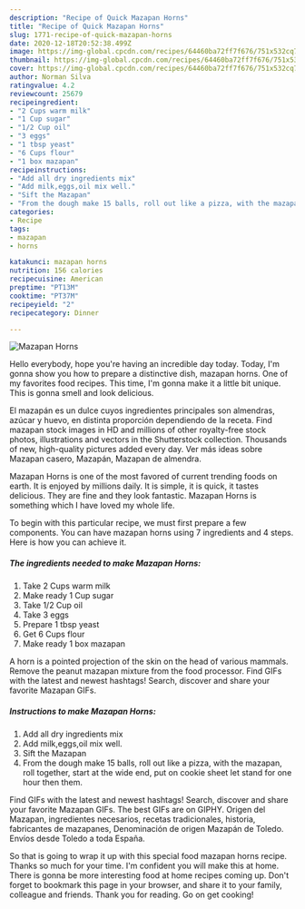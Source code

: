```yaml
---
description: "Recipe of Quick Mazapan Horns"
title: "Recipe of Quick Mazapan Horns"
slug: 1771-recipe-of-quick-mazapan-horns
date: 2020-12-18T20:52:38.499Z
image: https://img-global.cpcdn.com/recipes/64460ba72ff7f676/751x532cq70/mazapan-horns-recipe-main-photo.jpg
thumbnail: https://img-global.cpcdn.com/recipes/64460ba72ff7f676/751x532cq70/mazapan-horns-recipe-main-photo.jpg
cover: https://img-global.cpcdn.com/recipes/64460ba72ff7f676/751x532cq70/mazapan-horns-recipe-main-photo.jpg
author: Norman Silva
ratingvalue: 4.2
reviewcount: 25679
recipeingredient:
- "2 Cups warm milk"
- "1 Cup sugar"
- "1/2 Cup oil"
- "3 eggs"
- "1 tbsp yeast"
- "6 Cups flour"
- "1 box mazapan"
recipeinstructions:
- "Add all dry ingredients mix"
- "Add milk,eggs,oil mix well."
- "Sift the Mazapan"
- "From the dough make 15 balls, roll out like a pizza, with the mazapan, roll together, start at the wide end, put on cookie sheet let stand for one hour then them."
categories:
- Recipe
tags:
- mazapan
- horns

katakunci: mazapan horns 
nutrition: 156 calories
recipecuisine: American
preptime: "PT13M"
cooktime: "PT37M"
recipeyield: "2"
recipecategory: Dinner

---
```



![Mazapan Horns](https://img-global.cpcdn.com/recipes/64460ba72ff7f676/751x532cq70/mazapan-horns-recipe-main-photo.jpg)

Hello everybody, hope you're having an incredible day today. Today, I'm gonna show you how to prepare a distinctive dish, mazapan horns. One of my favorites food recipes. This time, I'm gonna make it a little bit unique. This is gonna smell and look delicious.

El mazapán es un dulce cuyos ingredientes principales son almendras, azúcar y huevo, en distinta proporción dependiendo de la receta. Find mazapan stock images in HD and millions of other royalty-free stock photos, illustrations and vectors in the Shutterstock collection. Thousands of new, high-quality pictures added every day. Ver más ideas sobre Mazapan casero, Mazapán, Mazapan de almendra.

Mazapan Horns is one of the most favored of current trending foods on earth. It is enjoyed by millions daily. It is simple, it is quick, it tastes delicious. They are fine and they look fantastic. Mazapan Horns is something which I have loved my whole life.


To begin with this particular recipe, we must first prepare a few components. You can have mazapan horns using 7 ingredients and 4 steps. Here is how you can achieve it.

<!--inarticleads1-->

##### The ingredients needed to make Mazapan Horns:

1. Take 2 Cups warm milk
1. Make ready 1 Cup sugar
1. Take 1/2 Cup oil
1. Take 3 eggs
1. Prepare 1 tbsp yeast
1. Get 6 Cups flour
1. Make ready 1 box mazapan


A horn is a pointed projection of the skin on the head of various mammals. Remove the peanut mazapan mixture from the food processor. Find GIFs with the latest and newest hashtags! Search, discover and share your favorite Mazapan GIFs. 

<!--inarticleads2-->

##### Instructions to make Mazapan Horns:

1. Add all dry ingredients mix
1. Add milk,eggs,oil mix well.
1. Sift the Mazapan
1. From the dough make 15 balls, roll out like a pizza, with the mazapan, roll together, start at the wide end, put on cookie sheet let stand for one hour then them.


Find GIFs with the latest and newest hashtags! Search, discover and share your favorite Mazapan GIFs. The best GIFs are on GIPHY. Origen del Mazapan, ingredientes necesarios, recetas tradicionales, historia, fabricantes de mazapanes, Denominación de origen Mazapán de Toledo. Envíos desde Toledo a toda España. 

So that is going to wrap it up with this special food mazapan horns recipe. Thanks so much for your time. I'm confident you will make this at home. There is gonna be more interesting food at home recipes coming up. Don't forget to bookmark this page in your browser, and share it to your family, colleague and friends. Thank you for reading. Go on get cooking!

